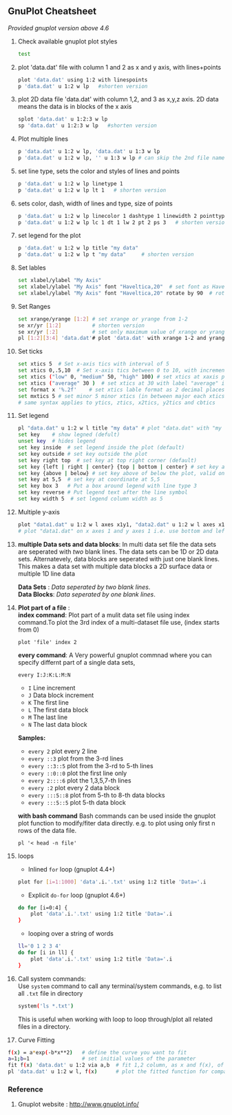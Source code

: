 ## GnuPlot Cheatsheet
_Provided gnuplot version above 4.6_



1. Check available gnuplot plot styles
    ```bash 
    test   
    ```

1. plot 'data.dat' file with column 1 and 2 as x and y axis, with lines+points
    ```bash
    plot 'data.dat' using 1:2 with linespoints 
    p 'data.dat' u 1:2 w lp   #shorten version
    ```

1. plot 2D data file 'data.dat' with column 1,2, and 3 as x,y,z axis. 2D data means the data is in blocks of the x axis
    ```bash
    splot 'data.dat' u 1:2:3 w lp  
    sp 'data.dat' u 1:2:3 w lp   #shorten version
    ```


1. Plot multiple lines
    ```bash
    p 'data.dat' u 1:2 w lp, 'data.dat' u 1:3 w lp
    p 'data.dat' u 1:2 w lp, '' u 1:3 w lp # can skip the 2nd file name if its the same as the first one
    ```


1. set line type, sets the color and styles of lines and points
    ```bash
    p 'data.dat' u 1:2 w lp linetype 1  
    p 'data.dat' u 1:2 w lp lt 1   # shorten version
    ```

1. sets color, dash, width of lines and type, size of points
    ```bash
    p 'data.dat' u 1:2 w lp linecolor 1 dashtype 1 linewidth 2 pointtype 2 pointsize 3 
    p 'data.dat' u 1:2 w lp lc 1 dt 1 lw 2 pt 2 ps 3   # shorten version
    ```

1. set legend for the plot
    ```bash
    p 'data.dat' u 1:2 w lp title "my data"
    p 'data.dat' u 1:2 w lp t "my data"     # shorten version
    ```

1. Set lables
    ```bash
    set xlabel/ylabel "My Axis" 
    set xlabel/ylabel "My Axis" font "Haveltica,20"  # set font as Haveltica, with size 20
    set xlabel/ylabel "My Axis" font "Haveltica,20" rotate by 90  # rotate the lable by 90 degree
    ```

1. Set Ranges
    ```bash
    set xrange/yrange [1:2] # set xrange or yrange from 1-2
    se xr/yr [1:2]          # shorten version
    se xr/yr [:2]           # set only maximum value of xrange or yrange
    pl [1:2][3:4] 'data.dat'# plot 'data.dat' with xrange 1-2 and yrange 3-4
    ```

1. Set ticks
    ```bash
    set xtics 5  # Set x-axis tics with interval of 5
    set xtics 0,.5,10  # Set x-axis tics between 0 to 10, with increment of 0.5
    set xtics ("low" 0, "medium" 50, "high" 100) # set xtics at xaxis position 0,50 and 100, with labels "low", "medium" and "high"
    set xtics ("average" 30 )  # set xtics at 30 with label "average" in addition to already existing tics
    set format x '%.2f'    # set xtics lable format as 2 decimal places
    set mxtics 5 # set minor 5 minor xtics (in between major each xtics)
    # same syntax applies to ytics, ztics, x2tics, y2tics and cbtics
    ```



1. Set legend
    ```bash
    pl "data.dat" u 1:2 w l title "my data" # plot "data.dat" with "my data" as legend
    set key    # show legned (defult)
    unset key  # hides legend
    set key inside  # set legend inside the plot (default)
    set key outside # set key outside the plot
    set key right top  # set key at top right corner (default)
    set key {left | right | center} {top | bottom | center} # set key at any of there combination only valide for `inside`  mode
    set key {above | below} # set key above of below the plot, valid only for `outside` mode.
    set key at 5,5  # set key at coordinate at 5,5
    set key box 3   # Put a box around legend with line type 3
    set key reverse # Put legend text after the line symbol
    set key width 5  # set legend column width as 5
    ```



1. Multiple y-axis
    ```bash
    plot "data1.dat" u 1:2 w l axes x1y1, "data2.dat" u 1:2 w l axes x1y2 
    # plot "data1.dat" on x axes 1 and y axes 1 i.e. use bottom and left axes for x and y respectevely, and use "data.dat" with right axes as y axes. All the ranges, labels etc for the 2nd y axes can be controlled with y2range and y2label
    ```




1. __multiple Data sets and data blocks__:
In multi data set file the data sets are seperated with _two_ blank lines. The data sets can be 1D or 2D data sets. Alternatevely, data blocks are seperated with just one blank lines. This makes a data set with multiple data blocks a 2D surface data or multiple 1D line data  

    **Data Sets** : *Data seperated by two blank lines*.  
    **Data Blocks**: *Data seperated by one blank lines*.  


1. __Plot part of a file__ :  
    __index command__:
    Plot part of a mulit data set file using index command.To plot the 3rd index of a multi-dataset file use, (index starts from 0)
    ```
    plot 'file' index 2
    ```

    __every command__: A Very powerful gnuplot commnad where you can specify differnt part of a single data sets,

    `every I:J:K:L:M:N`	  
    *    `I`	Line increment  
    *    `J`	Data block increment  
    *    `K`	The first line  
    *    `L`	The first data block  
    *    `M`	The last line  
    *    `N`	The last data block  

    __Samples:__  
    *   `every 2`	plot every 2 line  
    *   `every ::3`	plot from the 3-rd lines  
    *   `every ::3::5`	plot from the 3-rd to 5-th lines  
    *   `every ::0::0`	plot the first line only  
    *   `every 2::::6`	plot the 1,3,5,7-th lines  
    *   `every :2`	plot every 2 data block  
    *   `every :::5::8`	plot from 5-th to 8-th data blocks  
    *   `every :::5::5` plot 5-th data block


    __with bash command__
    Bash commands can be used inside the gnuplot plot function to modify/fiter data directly. e.g. to plot using only first n rows of the data file.
    ```
    pl '< head -n file'
    ```


1. loops
    * Inlined `for` loop (gnuplot 4.4+)
    ```bash
    plot for [i=1:1000] 'data'.i.'.txt' using 1:2 title 'Data='.i
    ```


    * Explicit `do-for` loop (gnuplot 4.6+)
    ```bash
    do for [i=0:4] {
        plot 'data'.i.'.txt' using 1:2 title 'Data='.i
    }
    ```

    * looping over a string of words
    ```bash
    ll='0 1 2 3 4'
    do for [i in ll] {
        plot 'data'.i.'.txt' using 1:2 title 'Data='.i
    }
    ```


1. Call system commands:  
    Use `system` command to call any terminal/system commands, e.g. to list all `.txt` file in directory
    ```bash
    system('ls *.txt')
    ```
    This is useful when working with loop to loop through/plot all related files in a directory.



1. Curve Fitting

```bash
f(x) = a*exp(-b*x**2)   # define the curve you want to fit
a=1;b=1                 # set initial values of the parameter
fit f(x) 'data.dat' u 1:2 via a,b  # fit 1,2 column, as x and f(x), of the file `data.dat` by varying the parameter `a`, `b`
pl 'data.dat' u 1:2 w l, f(x)      # plot the fitted function for comparison, note `a`, `b` will be used as fitted paramter set
```


### Reference
1. Gnuplot website : http://www.gnuplot.info/